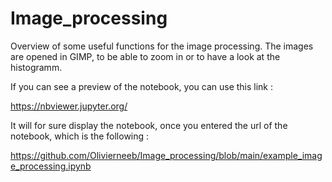 # Image_processing

Overview of some useful functions for the image processing. 
The images are opened in GIMP, to be able to zoom in or to have a look at the histogramm.


If you can see a preview of the notebook, you can use this link :

https://nbviewer.jupyter.org/

It will for sure display the notebook, once you entered the url of the notebook, which is the following :

https://github.com/Olivierneeb/Image_processing/blob/main/example_image_processing.ipynb
